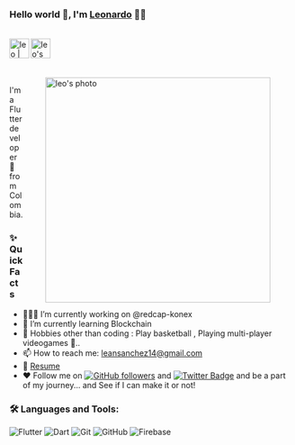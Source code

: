 ### Hello world 👋, I'm [Leonardo](https://github.com/LeonardoAndresSanchez) 👨‍💻

<br/>

<div style="display:flex; align-items:center">


<a href="https://twitter.com/s4nchez_leo">
  <img align="left" alt="leo | Twitter" width="35px" src="https://assets.stickpng.com/thumbs/580b57fcd9996e24bc43c53e.png" />
</a>

<a href="leansanchez15@gmail.com">
  <img align="left" alt="leo's Email" width="35px" src="https://cdn-icons-png.flaticon.com/512/888/888853.png" />
</a>
</div>

<br/>
<br/>

<img align="right" height="400px" style="margin-right:40px; margin-left:40px" alt="leo's photo" src="https://ibb.co/n3cqTH1" />
<p>
I'm a Flutter developer 🚀 from Colombia.
<br/>

  
### ✨ Quick Facts

-   👨🏽‍💻 I’m currently working on @redcap-konex 
-   🌱 I’m currently learning Blockchain
-   🎿 Hobbies other than coding : Play basketball , Playing multi-player videogames 🤖..
-   📫 How to reach me: leansanchez14@gmail.com
-   📝 [Resume](https://drive.google.com/drive/u/0/folders/1svXeuQ15FRQudStrnDx_zGbFa45Jv0ly)
-   ♥ Follow me on [![GitHub followers](https://img.shields.io/github/followers/LeonardoAndresSanchez?label=Follow&style=social)](https://github.com/javcho23/?tab=follow) and [![Twitter Badge](https://img.shields.io/badge/-@s4nchez_leo-1ca0f1?style=flat-rounded&labelColor=1ca0f1&logo=twitter&logoColor=white&link=https://twitter.com/s4nchez_leo)](https://twitter.com/s4nchez_leo)
and be a part of my journey... and See if I can make it or not!

### 🛠️ Languages and Tools:

![Flutter](https://img.shields.io/badge/-Flutter-black?style=flat-rouded&logo=flutter)
![Dart](https://img.shields.io/badge/-Dart-black?style=flat-rouded&logo=dart)
![Git](https://img.shields.io/badge/-Git-black?style=flat-rouded&logo=git)
![GitHub](https://img.shields.io/badge/-GitHub-black?style=flat-rouded&logo=github)
![Firebase](https://img.shields.io/badge/-Firebase-black?style=flat-square&logo=Firebase)
